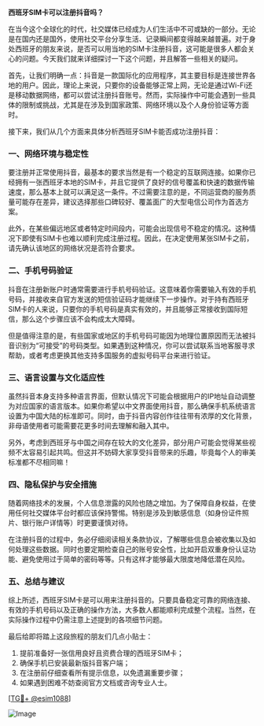 **西班牙SIM卡可以注册抖音吗？**

在当今这个全球化的时代，社交媒体已经成为人们生活中不可或缺的一部分。无论是在国内还是国外，使用社交平台分享生活、记录瞬间都变得越来越普遍。对于身处西班牙的朋友来说，是否可以用当地的SIM卡注册抖音，这可能是很多人都会关心的问题。今天我们就来详细探讨一下这个问题，并且解答一些相关的疑问。

首先，让我们明确一点：抖音是一款国际化的应用程序，其主要目标是连接世界各地的用户。因此，理论上来说，只要你的设备能够正常上网，无论是通过Wi-Fi还是移动数据网络，都可以尝试注册抖音账号。然而，实际操作中可能会遇到一些具体的限制或挑战，尤其是在涉及到国家政策、网络环境以及个人身份验证等方面时。

接下来，我们从几个方面来具体分析西班牙SIM卡能否成功注册抖音：

### **一、网络环境与稳定性**

要注册并正常使用抖音，最基本的要求当然是有一个稳定的互联网连接。如果你已经拥有一张西班牙本地的SIM卡，并且它提供了良好的信号覆盖和快速的数据传输速度，那么基本上就可以满足这一条件。不过需要注意的是，不同运营商的服务质量可能存在差异，建议选择那些口碑较好、覆盖面广的大型电信公司作为首选方案。

此外，在某些偏远地区或者特定时间段内，可能会出现信号不稳定的情况。这种情况下即使有SIM卡也难以顺利完成注册过程。因此，在决定使用某张SIM卡之前，请先确认该地区的网络状况是否符合要求。

### **二、手机号码验证**

抖音在注册新账户时通常需要进行手机号码验证。这意味着你需要输入有效的手机号码，并接收来自官方发送的短信验证码才能继续下一步操作。对于持有西班牙SIM卡的人来说，只要你的手机号码是真实有效的，并且能够正常接收到国际短信，那么这个步骤应该不会构成太大障碍。

但是值得注意的是，有些国家或地区的手机号码可能因为地理位置原因而无法被抖音识别为“可接受”的号码类型。如果遇到这种情况，你可以尝试联系当地客服寻求帮助，或者考虑更换其他支持多国服务的虚拟号码平台来进行验证。

### **三、语言设置与文化适应性**

虽然抖音本身支持多种语言界面，但默认情况下可能会根据用户的IP地址自动调整为对应国家的语言版本。如果你希望以中文界面使用抖音，那么确保手机系统语言设置为中国大陆的标准即可。同时，由于抖音内容创作往往带有浓厚的文化背景，非母语使用者可能需要花更多时间去理解和融入其中。

另外，考虑到西班牙与中国之间存在较大的文化差异，部分用户可能会觉得某些视频不太容易引起共鸣。但这并不妨碍大家享受抖音带来的乐趣，毕竟每个人的审美标准都不尽相同嘛！

### **四、隐私保护与安全措施**

随着网络技术的发展，个人信息泄露的风险也随之增加。为了保障自身权益，在使用任何社交媒体平台时都应该保持警惕。特别是涉及到敏感信息（如身份证件照片、银行账户详情等）时更要谨慎对待。

在注册抖音的过程中，务必仔细阅读相关条款协议，了解哪些信息会被收集以及如何处理这些数据。同时也要定期检查自己的账号安全性，比如开启双重身份认证功能、避免使用过于简单的密码等等。只有这样才能够最大限度地降低潜在风险。

### **五、总结与建议**

综上所述，西班牙SIM卡是可以用来注册抖音的。只要具备稳定可靠的网络连接、有效的手机号码以及正确的操作方法，大多数人都能顺利完成整个流程。当然，在实际操作过程中仍需注意上述提到的各项细节问题。

最后给即将踏上这段旅程的朋友们几点小贴士：
1. 提前准备好一张信用良好且资费合理的西班牙SIM卡；
2. 确保手机已安装最新版抖音客户端；
3. 在注册前仔细查看所有提示信息，以免遗漏重要步骤；
4. 如果遇到困难不妨查阅官方文档或咨询专业人士。

[[TG💪+ @esim1088](https://t.me/s/esim1088)]

![Image](https://i.postimg.cc/4NQfJmqS/Snipaste-2025-05-13-00-14-12.png)